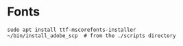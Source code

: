 # Fonts

    sudo apt install ttf-mscorefonts-installer
    ~/bin/install_adobe_scp  # from the ./scripts directory


